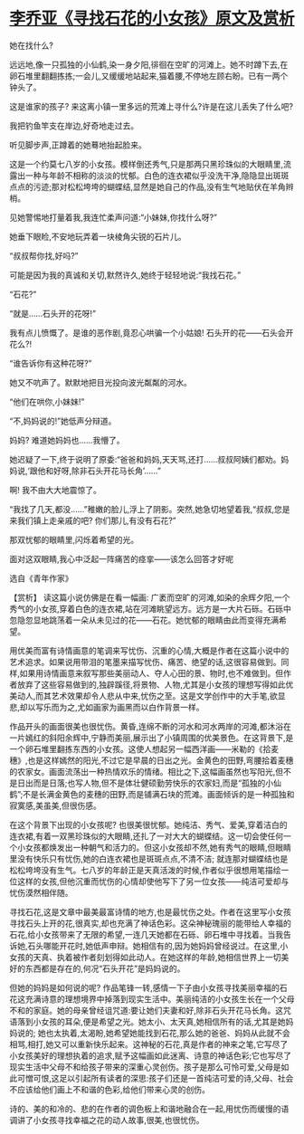 # [李乔亚《寻找石花的小女孩》原文及赏析](https://www.vrrw.net/wx/15229.html)

她在找什么?

远远地,像一只孤独的小仙鹤,染一身夕阳,徘徊在空旷的河滩上。她不时蹲下去,在卵石堆里翻翻拣拣;一会儿,又缓缓地站起来,猫着腰,不停地左顾右盼。已有一两个钟头了。

这是谁家的孩子? 来这离小镇一里多远的荒滩上寻什么?许是在这儿丢失了什么吧?

我把钓鱼竿支在岸边,好奇地走过去。

听见脚步声,正蹲着的她蓦地抬起脸来。

这是一个约莫七八岁的小女孩。模样倒还秀气,只是那两只黑珍珠似的大眼睛里,流露出一种与年龄不相称的淡淡的忧郁。白色的连衣裙似乎没洗干净,隐隐显出斑斑点点的污迹;那对松松垮垮的蝴蝶结,显然是她自己的作品,没有生气地贴伏在羊角辫梢。

见她警惕地打量着我,我连忙柔声问道:“小妹妹,你找什么呀?”

她垂下眼睑,不安地玩弄着一块棱角尖锐的石片儿。

“叔叔帮你找,好吗?”

可能是因为我的真诚和关切,默然许久,她终于轻轻地说:“我找石花。”

“石花?”

“就是……石头开的花呀!”

我有点儿愤慨了。是谁的恶作剧,竟忍心哄骗一个小姑娘! 石头开的花——石头会开花么?!

“谁告诉你有这种花呀?”

她又不吭声了。默默地把目光投向波光粼粼的河水。

“他们在哄你,小妹妹!”

“不,妈妈说的!”她低声分辩道。

妈妈? 难道她妈妈也……我懵了。

她迟疑了一下,终于说明了原委:“爸爸和妈妈,天天骂,还打……叔叔阿姨们都劝。妈妈说,‘跟他和好呀,除非石头开花马长角’……”

啊! 我不由大大地震惊了。

“我找了几天,都没……”稚嫩的脸儿,浮上了阴影。突然,她急切地望着我,“叔叔,您是来我们镇上走亲戚的吧? 你们那儿,有没有石花?”

那双忧郁的眼睛里,闪烁着希望的光。

面对这双眼睛,我心中泛起一阵痛苦的痉挛——该怎么回答才好呢

选自《青年作家》



【赏析】 读这篇小说仿佛是在看一幅画: 广袤而空旷的河滩,如染的余辉夕阳,一个秀气的小女孩,穿着白色的连衣裙,站在河滩眺望远方。远方是一大片石砾。石砾中忽隐忽显地跳荡着一朵从未见过的花——石花。她忧郁的眼睛由此而变得充满希望。

用优美而富有诗情画意的笔调来写忧伤、沉重的心情,大概是作者在这篇小说中的艺术追求。如果说用带泪的笔墨来描写忧伤、痛苦、绝望的话,这很容易做到。同样,如果用诗情画意来叙写那些美丽动人、夺人心田的景、物时,也不难做到。但作者放弃了这些容易做到的,独辟蹊径,将景物、人物,尤其是小女孩的理想写得如此优美动人,而其艺术效果却令人悲从中来,忧伤之至。这是文学创作中的大手笔,欲显悲,却以写乐而为之,尤如画家为画黑而以白作背景一样。

作品开头的画面很美也很忧伤。黄昏,连绵不断的河水和河水两岸的河滩,都沐浴在一片嫣红的斜阳余辉中,宁静而美丽,展示出了小镇周围的优美景色。在这背景下,是一个卵石堆里翻拣东西的小女孩。这使人想起另一幅西洋画——米勒的《拾麦穗》,也是这样嫣然的阳光,不过它是早晨的日出之光。金黄色的田野,弯腰拾着麦穗的农家女。画面流荡出一种热情欢乐的情绪。相比之下,这幅画虽然也写阳光,但不是日出而是日落;也写人物,但不是体壮健硕勤劳快乐的农家妇,而是“孤独的小仙鹤”;不是长满金黄色的麦穗的田野,而是铺满石块的荒滩。画面倾诉的是一种孤独和寂寞感,美虽美,但很伤感。

在这个背景下出现的小女孩呢? 也很美很忧郁。她纯洁、秀气、爱美,穿着洁白的连衣裙,有着一双黑珍珠似的大眼睛,还扎了一对大大的蝴蝶结。这一切会使任何一个小女孩都焕发出一种朝气和活力的。但这小女孩却不然,她有秀气的眼睛,但眼睛里没有快乐只有忧伤,她的白连衣裙也是斑斑点点,不清不洁; 就连那对蝴蝶结也是松松垮垮没有生气。七八岁的年龄正是天真活泼的时候,作者似乎很想用笔描绘一位这样的女孩,但他沉重而忧伤的心情却使他写下了另一位女孩——纯洁可爱却与忧伤漠然相伴随。

寻找石花,这是文章中最美最富诗情的地方,也是最忧伤之处。作者在这里写小女孩寻找石头上开的花,很真实,却也充满了神话色彩。这朵神秘瑰丽的能带给人幸福的石花,给小女孩带来了无限的希望,一连几天她都在石砾、卵石堆中寻找着。当我告诉她,石头哪能开花时,她低声申辩。她相信有的,因为她妈妈曾经说过。在这里,小女孩的天真、执着被作者刻划得如此动人。在她这样的年龄,她相信世界上一切美好的东西都是存在的,何况“石头开花”是妈妈说的。

但她的妈妈是如何说的呢? 作品笔锋一转,感情一下子由小女孩寻找美丽幸福的石花这充满诗意的理想境界中掉落到现实生活中。美丽纯洁的小女孩生长在一个父母不和的家庭。她的母亲曾经诅咒道:要让她们夫妻和好,除非石头开花马长角。这咒语落到小女孩的耳朵,便是希望之光。她太小、太天真,她相信所有的话,尤其是她妈妈说的; 她也太执着,太渴盼,她希望她能找到石花,那么她的爸爸、妈妈从此就不会相骂,相打,她又可以重新快乐起来。这神秘的石花,真是作者的神来之笔,它写尽了小女孩美好的理想执着的追求,赋予这幅画如此迷离、诗意的神话色彩;它也写尽了现实生活中父母不和给孩子带来的深重心灵创伤。孩子是那么可怜可爱,父母是如此可憎可恨,这足以引起所有读者的深思:孩子们还是一首纯洁可爱的诗,父母、社会不应该给他们画上不和谐的色彩,给他们带来心灵的创伤。

诗的、美的和冷的、悲的在作者的调色板上和谐地融合在一起,用忧伤而缓慢的语调讲了小女孩寻找幸福之花的动人故事,很美,也很忧伤。

